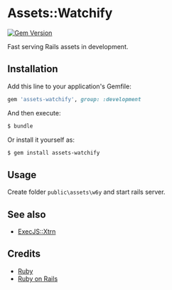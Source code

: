 # Assets::Watchify

[![Gem Version](https://badge.fury.io/rb/assets-watchify.svg)](http://badge.fury.io/rb/assets-watchify)


Fast serving Rails assets in development.

## Installation

Add this line to your application's Gemfile:

```ruby
gem 'assets-watchify', group: :development
```
And then execute:

```sh
$ bundle
```
Or install it yourself as:

```sh
$ gem install assets-watchify
```
## Usage

Create folder `public\assets\w6y` and start rails server.


## See also

  * [ExecJS::Xtrn](https://github.com/ukoloff/execjs-xtrn)

## Credits

  * [Ruby](https://www.ruby-lang.org/)
  * [Ruby on Rails](http://rubyonrails.org/)
